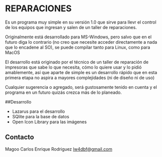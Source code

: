 # REPARACIONES

Es un programa muy simple en su versión 1.0 que sirve para llevr el control de los equipos que ingresan y salen de un taller de reparaciones.

Originalmente está desarrollado para MS-Windows, pero salvo que en el futuro diga lo contrario (no creo que necesite acceder directamente a nada que lo encadene al SO), se puede compilar tanto para Linux, como para MacOS

El desarrollo está originado por el técnico de un taller de reparación de impresoras que sabe lo que necesita, cómo lo quiere usar y lo pidió amablemente, así que aparte de simple es un desarrollo rápido que en esta primera etapa no aspira a mayores complejidades (ni de diseño ni de uso)

Cualquier sugerencia o agregado, será gustosamente tenido en cuenta y el programa en un futuro quizás crezca más de lo planeado.

##Desarrollo
 - Lazarus para el desarrollo
 - SQlite para la base de datos
 - Open Icon Library para las imágenes


## Contacto

Magoo
Carlos Enrique Rodriguez
lw4dbf@gmail.com
